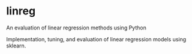 # linreg
An evaluation of linear regression methods using Python

Implementation, tuning, and evaluation of linear regression models using sklearn.
